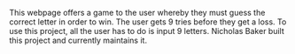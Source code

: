 This webpage offers a game to the user whereby they must guess the correct letter in order to win. The user gets 9 tries before they get a loss.
To use this project, all the user has to do is input 9 letters.
Nicholas Baker built this project and currently maintains it.
